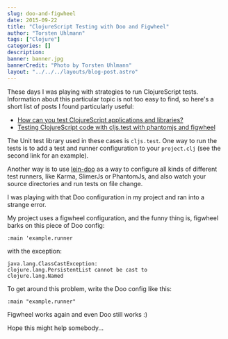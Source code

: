 ```yaml
---
slug: doo-and-figwheel
date: 2015-09-22
title: "ClojureScript Testing with Doo and Figwheel"
author: "Torsten Uhlmann"
tags: ["Clojure"]
categories: []
description:
banner: banner.jpg
bannerCredit: "Photo by Torsten Uhlmann"
layout: "../../../layouts/blog-post.astro"
---
```


These days I was playing with strategies to run
ClojureScript tests. Information about this particular topic is not too easy to find, so here's a short list of posts I found particularly useful:

* [How can you test ClojureScript applications and libraries?](http://www.lispcast.com/testing-clojurescript)
* [Testing ClojureScript code with cljs.test with phantomjs and figwheel](https://nvbn.github.io/2015/06/08/cljs-test/)

The Unit test library used in these cases is `cljs.test`.
One way to run the tests is to add a test and runner configuration to your `project.clj` (see the second link for an example).

Another way is to use [lein-doo](https://github.com/bensu/doo) as a way to configure all kinds of different test runners, like Karma, SlimerJs or PhantomJs, and also watch your source directories and run tests on file change.

I was playing with that Doo configuration in my project and ran into a strange error.

My project uses a figwheel configuration, and the funny thing is, figwheel barks on this piece of Doo config:

`:main 'example.runner`

with the exception:

```
java.lang.ClassCastException:
clojure.lang.PersistentList cannot be cast to
clojure.lang.Named
```

To get around this problem, write the Doo config like this:

`:main "example.runner"`

Figwheel works again and even Doo still works :)

Hope this might help somebody...
